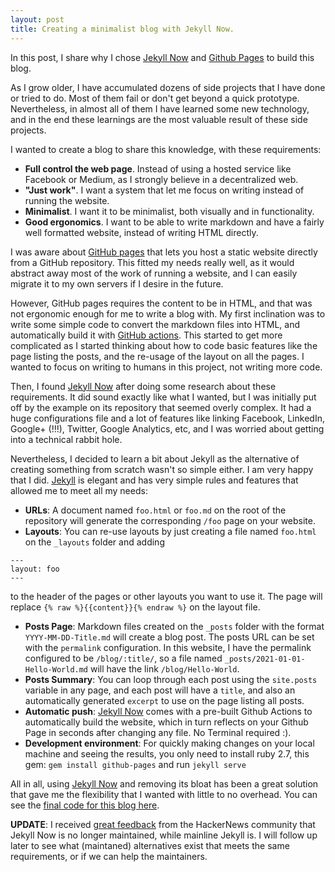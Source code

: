 ```yaml
---
layout: post
title: Creating a minimalist blog with Jekyll Now.
---
```


In this post, I share why I chose [Jekyll Now](https://github.com/barryclark/jekyll-now) and [Github Pages](https://pages.github.com/) to build this blog.

As I grow older, I have accumulated dozens of side projects that I have done or tried to do. Most of them fail or don't get beyond a quick prototype. Nevertheless, in almost all of them I have learned some new technology, and in the end these learnings are the most valuable result of these side projects.

I wanted to create a blog to share this knowledge, with these requirements:
- **Full control the web page**. Instead of using a hosted service like Facebook or Medium, as I strongly believe in a decentralized web.
- **"Just work"**. I want a system that let me focus on writing instead of running the website.
- **Minimalist**. I want it to be minimalist, both visually and in functionality.
- **Good ergonomics**. I want to be able to write markdown and have a fairly well formatted website, instead of writing HTML directly.

I was aware about [GitHub pages](https://pages.github.com/) that lets you host a static website directly from a GitHub repository. This fitted my needs really well, as it would abstract away most of the work of running a website, and I can easily migrate it to my own servers if I desire in the future.

However, GitHub pages requires the content to be in HTML, and that was not ergonomic enough for me to write a blog with. My first inclination was to write some simple code to convert the markdown files into HTML, and automatically build it with [GitHub actions](https://github.com/features/actions). This started to get more complicated as I started thinking about how to code basic features like the page listing the posts, and the re-usage of the layout on all the pages. I wanted to focus on writing to humans in this project, not writing more code. 

Then, I found [Jekyll Now](https://github.com/barryclark/jekyll-now) after doing some research about these requirements. It did sound exactly like what I wanted, but I was initially put off by the example on its repository that seemed overly complex. It had a huge configurations file and a lot of features like linking Facebook, LinkedIn, Google+ (!!!), Twitter, Google Analytics, etc, and I was worried about getting into a technical rabbit hole. 

Nevertheless, I decided to learn a bit about Jekyll as the alternative of creating something from scratch wasn't so simple either. I am very happy that I did. [Jekyll](https://jekyllrb.com/) is elegant and has very simple rules and features that allowed me to meet all my needs:
- **URLs**: A document named `foo.html` or `foo.md` on the root of the repository will generate the corresponding `/foo` page on your website.
- **Layouts**: You can re-use layouts by just creating a file named `foo.html` on the `_layouts` folder and adding
```
---
layout: foo
---
```
to the header of the pages or other layouts you want to use it. The page will replace `{% raw %}{{content}}{% endraw %}` on the layout file.
- **Posts Page**: Markdown files created on the `_posts` folder with the format `YYYY-MM-DD-Title.md` will create a blog post. The posts URL can be set with the `permalink` configuration. In this website, I have the permalink configured to be `/blog/:title/`, so a file named `_posts/2021-01-01-Hello-World.md` will have the link `/blog/Hello-World`.
- **Posts Summary**: You can loop through each post using the `site.posts` variable in any page, and each post will have a `title`, and also an automatically generated `excerpt` to use on the page listing all posts.
- **Automatic push**: [Jekyll Now](https://github.com/barryclark/jekyll-now) comes with a pre-built Github Actions to automatically build the website, which in turn reflects on your Github Page in seconds after changing any file. No Terminal required :).
- **Development environment**: For quickly making changes on your local machine and seeing the results, you only need to install ruby 2.7, this gem: `gem install github-pages` and run `jekyll serve`

All in all, using [Jekyll Now](https://github.com/barryclark/jekyll-now) and removing its bloat has been a great solution that gave me the flexibility that I wanted with little to no overhead.  You can see the [final code for this blog here](https://github.com/vdfdev/vdf.dev).

**UPDATE**: I received [great feedback](https://news.ycombinator.com/item?id=26776210) from the HackerNews community that Jekyll Now is no longer maintained, while mainline Jekyll is. I will follow up later to see what (maintaned) alternatives exist that meets the same requirements, or if we can help the maintainers.
